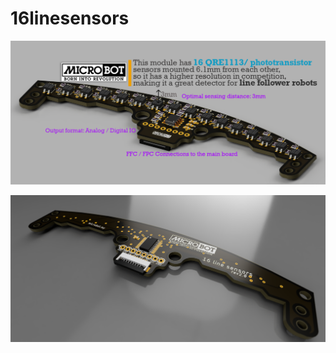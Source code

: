 # 16linesensors

![alt_tag](https://raw.githubusercontent.com/julkifli/16linesensors/main/poster%2016%20line%20sensors.png-2.png)

![alt_tag](https://raw.githubusercontent.com/julkifli/16linesensors/main/line_array-16-rev2.0-3D_2021-May-16_03-50-56AM-000_CustomizedView19694871507.png)
